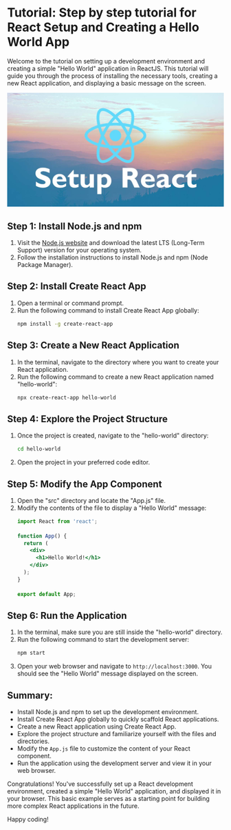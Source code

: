 # Tutorial: Step by step tutorial for React Setup and Creating a Hello World App

Welcome to the tutorial on setting up a development environment and creating a simple "Hello World" application in ReactJS. This tutorial will guide you through the process of installing the necessary tools, creating a new React application, and displaying a basic message on the screen.

![](../Assets/React/setup_reactjs_logo.jpg)
## Step 1: Install Node.js and npm

1. Visit the [Node.js website](https://nodejs.org/) and download the latest LTS (Long-Term Support) version for your operating system.
2. Follow the installation instructions to install Node.js and npm (Node Package Manager).

## Step 2: Install Create React App

1. Open a terminal or command prompt.
2. Run the following command to install Create React App globally:
   ```bash
   npm install -g create-react-app
   ```

## Step 3: Create a New React Application

1. In the terminal, navigate to the directory where you want to create your React application.
2. Run the following command to create a new React application named "hello-world":
   ```bash
   npx create-react-app hello-world
   ```

## Step 4: Explore the Project Structure

1. Once the project is created, navigate to the "hello-world" directory:
   ```bash
   cd hello-world
   ```
2. Open the project in your preferred code editor.

## Step 5: Modify the App Component

1. Open the "src" directory and locate the "App.js" file.
2. Modify the contents of the file to display a "Hello World" message:
   ```jsx
   import React from 'react';

   function App() {
     return (
       <div>
         <h1>Hello World!</h1>
       </div>
     );
   }

   export default App;
   ```

## Step 6: Run the Application

1. In the terminal, make sure you are still inside the "hello-world" directory.
2. Run the following command to start the development server:
   ```bash
   npm start
   ```
3. Open your web browser and navigate to `http://localhost:3000`. You should see the "Hello World" message displayed on the screen.

## Summary:

- Install Node.js and npm to set up the development environment.
- Install Create React App globally to quickly scaffold React applications.
- Create a new React application using Create React App.
- Explore the project structure and familiarize yourself with the files and directories.
- Modify the `App.js` file to customize the content of your React component.
- Run the application using the development server and view it in your web browser.

Congratulations! You've successfully set up a React development environment, created a simple "Hello World" application, and displayed it in your browser. This basic example serves as a starting point for building more complex React applications in the future.

Happy coding!